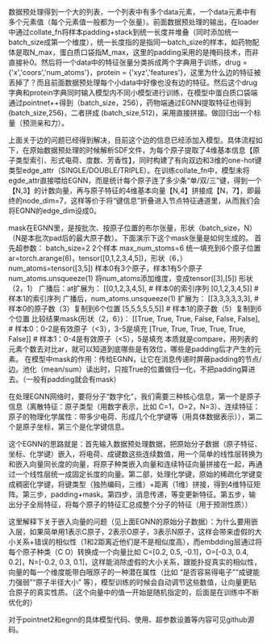 数据预处理得到一个大的列表，一个列表中有多个data元素，一个data元素中有多个元素值（每个元素值一般都为一个张量）。前面数据预处理的输出，在loader中通过collate_fn将样本padding+stack到统一长度并堆叠（同时添加统一batch_size成第一个维度），统一长度指的是指同一batch_size的样本，如药物配体是取N_max，蛋白质口袋指M_max，这里的padding采用的是掩码技术，而非直接补0。然后将一个data中的特征张量分类拆成两个字典用于训练，drug = {'x','coors','num_atoms'}，protein = {'xyz','features'}，这里为什么边的特征被丢掉了？而且前面数据预处理每个小data中好像也没有边的特征。然后这个drug字典和protein字典同时输入模型内不同小模型进行训练，在模型中蛋白质口袋端通过pointnet++得到（batch_size，256），药物端通过EGNN提取特征也得到 (batch_size,256)，二者拼成 (batch_size,512)，采用直接拼接。做回归出一个标量（预测亲和力）。

上面关于边的问题已经得到解决，目前这个边的信息已经添加入模型。具体流程如下，在原始数据预处理的时候解析SDF文件，为每个原子提取了4维基本信息【原子类型索引、形式电荷、度数、芳香性】，同时构建了有向双边和3维的one-hot键类型edge_attr（SINGLE/DOUBLE/TRIPLE）。在训练collate_fn中，模型未将egde_attr直接喂给EGNN，而是统计每个原子连了多少条“单/双/三”键，得到一个【N,3】的计数向量，再与原子特征的4维基本向量【N,4】拼接成【N，7】，即最终的node_dim=7，这样等价于将“键信息”折叠进入节点特征通道里，从而我们会将EGNN的edge_dim设成0。

mask在EGNN里，是按批次、按原子位置的布尔张量，形状（batch_size，N）（N是本批次pad后的最大原子数）。下面演示下这个mask张量是如何生成的。
首先超参数：
batch_size=2 2个样本
max_num_stoms=6 统一填充到6个原子位置
ar=torch.arange(6)，tensor([0,1,2,3,4,5])，形状（6，）
num_atoms=tensor([3,5]) 样本0有3个原子，样本1有5个原子
num_atoms.unsqueeze(1) 将num_atoms添加维度，变成tensor([3],[5]) 形状（2，1）
广播后：at扩展为：
[[0,1,2,3,4,5],  # 样本0的索引序列
 [0,1,2,3,4,5]]  # 样本1的索引序列
广播后，num_atoms.unsqueeze(1) 扩展为：
[[3,3,3,3,3,3],  # 样本0的原子数（3）复制到6个位置
 [5,5,5,5,5,5]]  # 样本1的原子数（5）复制到6个位置
比较结果mask(形状（2，6）)：
[[True, True, True, False, False, False],  # 样本0：0-2是有效原子（<3），3-5是填充
 [True, True, True, True, True, False]]   # 样本1：0-4是有效原子（<5），5是填充
本质就是compare，用列表的元素个数去对比ar，就可以知道到底哪些是有效位，哪些是padding后才产生的元素。
在模型中mask的作用：传给EGNN，让它在消息传递时屏蔽padding的节点/边。池化（mean/sum）读出时，只按True的位置做归一化，不把padding算进去。（一般有padding就会有mask）

在处理EGNN网络时，要将分子“数字化”，我们需要三种核心信息，第一个是原子信息（离散特征：原子类型（用数字表示，比如 C=1，O=2，N=3）、连续特征：原子的物理化学属性：带多少电荷、形成几个化学键等（用具体数据表示）），第二个是原子坐标，第三个是化学键信息。

这个EGNN的思路就是：首先输入数据预处理数据，把原始分子数据（原子特征、坐标、化学键）嵌入，将电荷、成键数这些连续数值，用一个简单的线性层转换为和嵌入向量同长度的向量，将原子种类嵌入向量和连续特征向量拼接在一起，再通过一个线性层统一成固定长度的向量。第二部，处理化学键，原始的稀疏化学键变成稠密化学键，将键类型（独热编码，三维）+距离（1维）拼接，得到4维特征矩阵。第三步，padding+mask。第四步，消息传递，等变更新特征。第五步，输出分子全局特征，将每个原子的特征汇总成整个分子的特征（用于预测性质））

这里解释下关于嵌入向量的问题（见上面EGNN的原始分子数据）：为什么要用嵌入层，如果简单用1表示C原子，2表示O原子，3表示N原子，这样会带来虚假的大小关系+错误的相似性（1和2距离近他们是不是相似度高），而embdding层通过将每个原子种类（C O）转换成一个向量比如 C=[0.2, 0.5, -0.1]，O=[-0.3, 0.4, 0.2]，N=[-0.2, 0.3, 0.1]，这样能消除虚假的大小关系，跟能扑捉真实的相似性，向量的每一个维度能带白哦原子的一种潜在属性（比如 “是否容易得电子”“成键能力强弱”“原子半径大小” 等），模型训练的时候会自动调节这些数值，让向量更贴合原子的真实性质。（这个向量中的值一开始是随机指定的，后面是在训练中不断优化的）

对于pointnet2和egnn的具体模型代码、使用、超参数设置等内容可见github源码。



